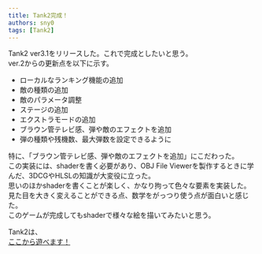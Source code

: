 ```yaml
---
title: Tank2完成！
authors: sny0
tags: [Tank2]
---
```


Tank2 ver3.1をリリースした。これで完成としたいと思う。  
ver.2からの更新点を以下に示す。
- ローカルなランキング機能の追加
- 敵の種類の追加
- 敵のパラメータ調整
- ステージの追加
- エクストラモードの追加
- ブラウン管テレビ感、弾や敵のエフェクトを追加
- 弾の種類や残機数、最大弾数を設定できるように

特に、「ブラウン管テレビ感、弾や敵のエフェクトを追加」にこだわった。  
この実装には、shaderを書く必要があり、OBJ File Viewerを製作するときに学んだ、3DCGやHLSLの知識が大変役に立った。  
思いのほかshaderを書くことが楽しく、かなり拘って色々な要素を実装した。  
見た目を大きく変えることができる点、数学をがっつり使う点が面白いと感じた。  
このゲームが完成してもshaderで様々な絵を描いてみたいと思う。  

Tank2は、  
[ここから遊べます！](https://unityroom.com/games/tank_sny)